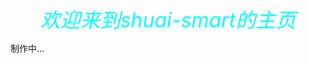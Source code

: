 <html>
<head>
<meta charset="utf-8">
<title>homepage</title>
</head>
<body>
		<center>
	<font color="#0ff" size="+3"> 
		<i>欢迎来到shuai-smart的主页</i><br>
		</font>
	</center>
	<p>制作中...</p>
</body>
</html>
